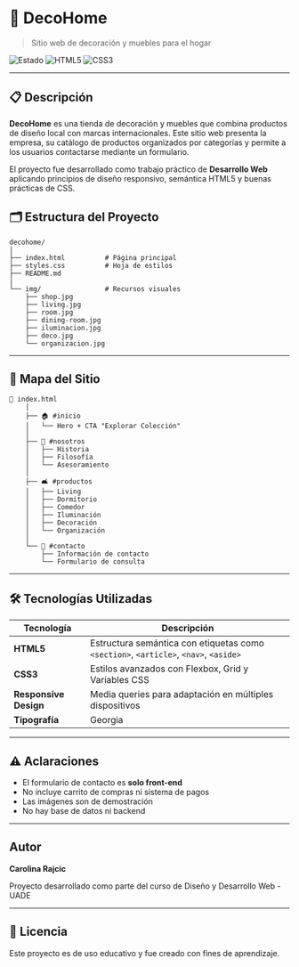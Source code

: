 # 🏡 DecoHome

> Sitio web de decoración y muebles para el hogar

![Estado](https://img.shields.io/badge/estado-completo-success)
![HTML5](https://img.shields.io/badge/HTML5-E34F26?logo=html5&logoColor=white)
![CSS3](https://img.shields.io/badge/CSS3-1572B6?logo=css3&logoColor=white)

---

## 📋 Descripción

**DecoHome** es una tienda de decoración y muebles que combina productos de diseño local con marcas internacionales. Este sitio web presenta la empresa, su catálogo de productos organizados por categorías y permite a los usuarios contactarse mediante un formulario.

El proyecto fue desarrollado como trabajo práctico de **Desarrollo Web** aplicando principios de diseño responsivo, semántica HTML5 y buenas prácticas de CSS.

## 🗂️ Estructura del Proyecto

```
decohome/
│
├── index.html          # Página principal
├── styles.css          # Hoja de estilos
├── README.md           
│
└── img/                # Recursos visuales
    ├── shop.jpg
    ├── living.jpg
    ├── room.jpg
    ├── dining-room.jpg
    ├── iluminacion.jpg
    ├── deco.jpg
    └── organizacion.jpg
```

---

## 🧭 Mapa del Sitio

```
📄 index.html
    │
    ├── 🏠 #inicio
    │   └── Hero + CTA "Explorar Colección"
    │
    ├── 👥 #nosotros
    │   ├── Historia
    │   ├── Filosofía
    │   └── Asesoramiento
    │
    ├── 🛋️ #productos
    │   ├── Living
    │   ├── Dormitorio
    │   ├── Comedor
    │   ├── Iluminación
    │   ├── Decoración
    │   └── Organización
    │
    └── 📧 #contacto
        ├── Información de contacto
        └── Formulario de consulta
```

---

## 🛠️ Tecnologías Utilizadas

| Tecnología | Descripción |
|-----------|-------------|
| **HTML5** | Estructura semántica con etiquetas como `<section>`, `<article>`, `<nav>`, `<aside>` |
| **CSS3** | Estilos avanzados con Flexbox, Grid y Variables CSS |
| **Responsive Design** | Media queries para adaptación en múltiples dispositivos |
| **Tipografía** | Georgia |

---

## ⚠️ Aclaraciones

- El formulario de contacto es **solo front-end**
- No incluye carrito de compras ni sistema de pagos
- Las imágenes son de demostración
- No hay base de datos ni backend

---

## Autor

**Carolina Rajcic**

Proyecto desarrollado como parte del curso de Diseño y Desarrollo Web - UADE

---

## 📄 Licencia

Este proyecto es de uso educativo y fue creado con fines de aprendizaje.

